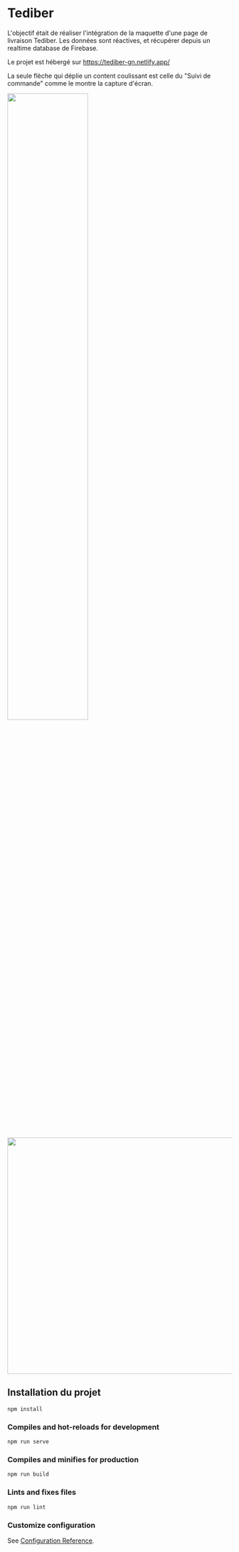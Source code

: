 # Tediber

L'objectif était de réaliser l'intégration de la maquette d'une page de livraison Tediber. 
Les données sont réactives, et récupérer depuis un realtime database de Firebase.

Le projet est hébergé sur https://tediber-gn.netlify.app/

La seule flèche qui déplie un content coulissant est celle du "Suivi de commande" comme le montre la capture d'écran.

<img src="https://user-images.githubusercontent.com/78444291/152993072-26cba5da-d1f3-411c-a3f1-b296bb70ea23.png" width="60%" height="60%"> <img src="https://user-images.githubusercontent.com/78444291/152993272-3db58c41-0b86-478f-92b4-25d060997848.png" height="530">


## Installation du projet

```
npm install
```

### Compiles and hot-reloads for development
```
npm run serve
```

### Compiles and minifies for production
```
npm run build
```

### Lints and fixes files
```
npm run lint
```

### Customize configuration
See [Configuration Reference](https://cli.vuejs.org/config/).
